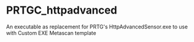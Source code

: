 # PRTGC_httpadvanced
An executable as replacement for PRTG's HttpAdvancedSensor.exe to use with Custom EXE Metascan template
